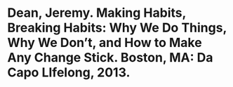 # Dean, Jeremy. Making Habits, Breaking Habits: Why We Do Things, Why We Don’t, and How to Make Any Change Stick. Boston, MA: Da Capo LIfelong, 2013.